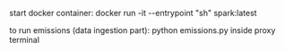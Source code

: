 start docker container: docker run -it --entrypoint "sh" spark:latest

to run emissions (data ingestion part): python emissions.py inside proxy terminal
